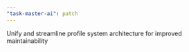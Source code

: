 ```yaml
---
"task-master-ai": patch
---
```


Unify and streamline profile system architecture for improved maintainability
